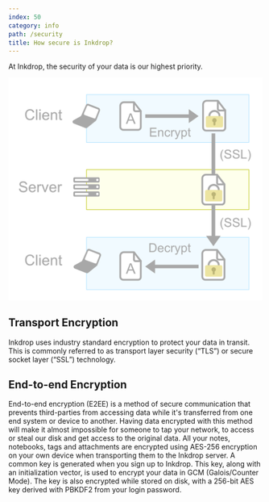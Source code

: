 ```yaml
---
index: 50
category: info
path: /security
title: How secure is Inkdrop?
---
```


At Inkdrop, the security of your data is our highest priority.

![E2EE](security_e2ee.png)

## Transport Encryption

Inkdrop uses industry standard encryption to protect your data in transit. This is commonly referred to as transport layer security (“TLS”) or secure socket layer (“SSL”) technology.

## End-to-end Encryption

End-to-end encryption (E2EE) is a method of secure communication that prevents third-parties from accessing data while it's transferred from one end system or device to another.
Having data encrypted with this method will make it almost impossible for someone to tap your network, to access or steal our disk and get access to the original data.
All your notes, notebooks, tags and attachments are encrypted using AES-256 encryption on your own device when transporting them to the Inkdrop server.
A common key is generated when you sign up to Inkdrop.
This key, along with an initialization vector, is used to encrypt your data in GCM (Galois/Counter Mode).
The key is also encrypted while stored on disk, with a 256-bit AES key derived with PBKDF2 from your login password.

